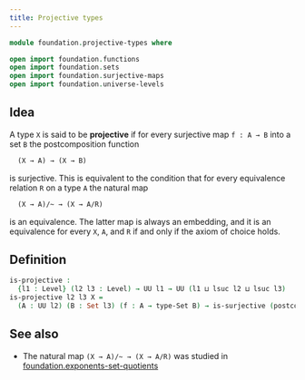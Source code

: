 ```yaml
---
title: Projective types
---
```


```agda
module foundation.projective-types where

open import foundation.functions
open import foundation.sets
open import foundation.surjective-maps
open import foundation.universe-levels
```

## Idea

A type `X` is said to be **projective** if for every surjective map `f : A → B` into a set `B` the postcomposition function

```md
  (X → A) → (X → B)
```

is surjective. This is equivalent to the condition that for every equivalence relation `R` on a type `A` the natural map

```md
  (X → A)/~ → (X → A/R)
```

is an equivalence. The latter map is always an embedding, and it is an equivalence for every `X`, `A`, and `R` if and only if the axiom of choice holds.

## Definition

```agda
is-projective :
  {l1 : Level} (l2 l3 : Level) → UU l1 → UU (l1 ⊔ lsuc l2 ⊔ lsuc l3)
is-projective l2 l3 X =
  (A : UU l2) (B : Set l3) (f : A → type-Set B) → is-surjective (postcomp X f)
```

## See also

- The natural map `(X → A)/~ → (X → A/R)` was studied in [foundation.exponents-set-quotients](foundation.exponents-set-quotients.html)
